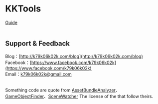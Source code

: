 # KKTools
[Guide](https://github.com/k79k06k02k/KKTools/blob/master/KKTools/KKTools%20Guide.pdf)<br><br>

## Support & Feedback
Blog：[http://k79k06k02k.com/blog](http://k79k06k02k.com/blog)<br>
Facebook：[https://www.facebook.com/k79k06k02k](https://www.facebook.com/k79k06k02k)<br>
Email：k79k06k02k@gmail.com<br><br>

Something code are quote from [AssetBundleAnalyzer](http://forum.unity3d.com/threads/asset-bundle-analyzer.182413/)、[GameObjectFinder](http://wiki.unity3d.com/index.php/FindGameObjects)、[SceneWatcher](http://wiki.unity3d.com/index.php/SceneViewWindow) The license of the that follow theirs.
